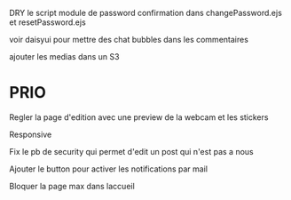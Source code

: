 DRY le script module de password confirmation dans changePassword.ejs et resetPassword.ejs

voir daisyui pour mettre des chat bubbles dans les commentaires

ajouter les medias dans un S3

# PRIO

Regler la page d'edition avec une preview de la webcam et les stickers

Responsive

Fix le pb de security qui permet d'edit un post qui n'est pas a nous

Ajouter le button pour activer les notifications par mail

Bloquer la page max dans laccueil
